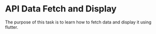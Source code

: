 <h1>API Data Fetch and Display</h1>
<p>The purpose of this task is to learn how to fetch data and display it using flutter.</p>
